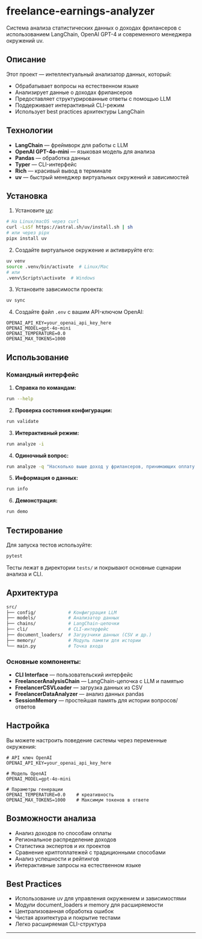 # freelance-earnings-analyzer

Система анализа статистических данных о доходах фрилансеров с использованием LangChain, OpenAI GPT-4 и современного менеджера окружений uv.

## Описание

Этот проект — интеллектуальный анализатор данных, который:

- Обрабатывает вопросы на естественном языке
- Анализирует данные о доходах фрилансеров
- Предоставляет структурированные ответы с помощью LLM
- Поддерживает интерактивный CLI-режим
- Использует best practices архитектуры LangChain

## Технологии

- **LangChain** — фреймворк для работы с LLM
- **OpenAI GPT-4o-mini** — языковая модель для анализа
- **Pandas** — обработка данных
- **Typer** — CLI-интерфейс
- **Rich** — красивый вывод в терминале
- **uv** — быстрый менеджер виртуальных окружений и зависимостей

## Установка

1. Установите [uv](https://github.com/astral-sh/uv):

```bash
# На Linux/macOS через curl
curl -LsSf https://astral.sh/uv/install.sh | sh
# или через pipx
pipx install uv
```

2. Создайте виртуальное окружение и активируйте его:

```bash
uv venv
source .venv/bin/activate  # Linux/Mac
# или
.venv\Scripts\activate  # Windows
```

3. Установите зависимости проекта:

```bash
uv sync
```

4. Создайте файл `.env` с вашим API-ключом OpenAI:

```env
OPENAI_API_KEY=your_openai_api_key_here
OPENAI_MODEL=gpt-4o-mini
OPENAI_TEMPERATURE=0.0
OPENAI_MAX_TOKENS=1000
```

## Использование

### Командный интерфейс

1. **Справка по командам:**

```bash
run --help
```

2. **Проверка состояния конфигурации:**

```bash
run validate
```

3. **Интерактивный режим:**

```bash
run analyze -i
```

4. **Одиночный вопрос:**

```bash
run analyze -q "Насколько выше доход у фрилансеров, принимающих оплату в криптовалюте?"
```

5. **Информация о данных:**

```bash
run info
```

6. **Демонстрация:**

```bash
run demo
```

## Тестирование

Для запуска тестов используйте:

```bash
pytest
```

Тесты лежат в директории `tests/` и покрывают основные сценарии анализа и CLI.

## Архитектура

```bash
src/
├── config/            # Конфигурация LLM
├── models/            # Анализатор данных
├── chains/            # LangChain-цепочки
├── cli/               # CLI-интерфейс
├── document_loaders/  # Загрузчики данных (CSV и др.)
├── memory/            # Модуль памяти для истории
└── main.py            # Точка входа
```

### Основные компоненты:

- **CLI Interface** — пользовательский интерфейс
- **FreelancerAnalysisChain** — LangChain-цепочка с LLM и памятью
- **FreelancerCSVLoader** — загрузка данных из CSV
- **FreelancerDataAnalyzer** — анализ данных pandas
- **SessionMemory** — простейшая память для истории вопросов/ответов

## Настройка

Вы можете настроить поведение системы через переменные окружения:

```env
# API ключ OpenAI
OPENAI_API_KEY=your_openai_api_key_here

# Модель OpenAI
OPENAI_MODEL=gpt-4o-mini  

# Параметры генерации
OPENAI_TEMPERATURE=0.0    # креативность
OPENAI_MAX_TOKENS=1000    # Максимум токенов в ответе
```

## Возможности анализа

- Анализ доходов по способам оплаты
- Региональное распределение доходов
- Статистика экспертов и их проектов
- Сравнение криптоплатежей с традиционными способами
- Анализ успешности и рейтингов
- Интерактивные запросы на естественном языке

## Best Practices

- Использование uv для управления окружением и зависимостями
- Модули document_loaders и memory для расширяемости
- Централизованная обработка ошибок
- Чистая архитектура и покрытие тестами
- Легко расширяемая CLI-структура

---
